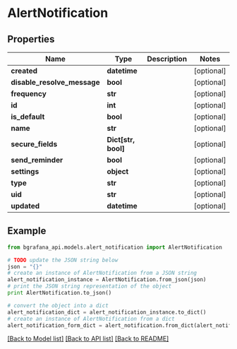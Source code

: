 # AlertNotification


## Properties
Name | Type | Description | Notes
------------ | ------------- | ------------- | -------------
**created** | **datetime** |  | [optional] 
**disable_resolve_message** | **bool** |  | [optional] 
**frequency** | **str** |  | [optional] 
**id** | **int** |  | [optional] 
**is_default** | **bool** |  | [optional] 
**name** | **str** |  | [optional] 
**secure_fields** | **Dict[str, bool]** |  | [optional] 
**send_reminder** | **bool** |  | [optional] 
**settings** | **object** |  | [optional] 
**type** | **str** |  | [optional] 
**uid** | **str** |  | [optional] 
**updated** | **datetime** |  | [optional] 

## Example

```python
from bgrafana_api.models.alert_notification import AlertNotification

# TODO update the JSON string below
json = "{}"
# create an instance of AlertNotification from a JSON string
alert_notification_instance = AlertNotification.from_json(json)
# print the JSON string representation of the object
print AlertNotification.to_json()

# convert the object into a dict
alert_notification_dict = alert_notification_instance.to_dict()
# create an instance of AlertNotification from a dict
alert_notification_form_dict = alert_notification.from_dict(alert_notification_dict)
```
[[Back to Model list]](../README.md#documentation-for-models) [[Back to API list]](../README.md#documentation-for-api-endpoints) [[Back to README]](../README.md)


